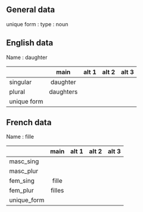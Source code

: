 ## General data

unique form :
type : noun

## English data

Name : daughter

|             |   main    | alt 1 | alt 2 | alt 3 |
| :---------- | :-------: | :---: | :---: | ----- |
| singular    | daughter  |       |       |       |
| plural      | daughters |       |       |       |
| unique form |           |       |       |       |

## French data

Name : fille

|             |  main  | alt 1 | alt 2 | alt 3 |
| :---------- | :----: | :---: | :---: | :---: |
| masc_sing   |        |       |       |       |
| masc_plur   |        |       |       |       |
| fem_sing    | fille  |       |       |       |
| fem_plur    | filles |       |       |       |
| unique_form |        |       |       |       |


